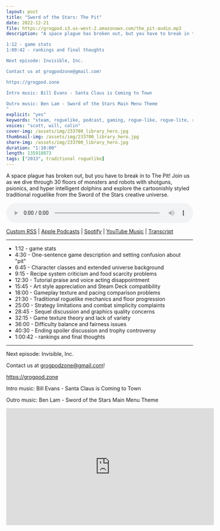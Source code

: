 ```yaml
---
layout: post
title: "Sword of the Stars: The Pit"
date: 2022-12-21
file: https://grogpod.s3.us-west-2.amazonaws.com/the_pit-audio.mp3
description: "A space plague has broken out, but you have to break in to The Pit! Join us as we dive through 30 floors of monsters and robots with shotguns, psionics, and hyper intelligent dolphins and explore the cartoonishly styled traditional roguelike from the Sword of the Stars creative universe.

1:12 - game stats
1:00:42 - rankings and final thoughts

Next episode: Invisible, Inc.

Contact us at grogpodzone@gmail.com!

https://grogpod.zone

Intro music: Bill Evans - Santa Claus is Coming to Town

Outro music: Ben Lam - Sword of the Stars Main Menu Theme
"
explicit: "yes" 
keywords: "steam, roguelike, podcast, gaming, rogue-like, rogue-lite, roguelite"
voices: "scott, will, colin"
cover-img: /assets/img/233700_library_hero.jpg
thumbnail-img: /assets/img/233700_library_hero.jpg
share-img: /assets/img/233700_library_hero.jpg
duration: "1:10:00"
length: 135918873
tags: ["2013", traditional roguelike]
---
```



A space plague has broken out, but you have to break in to The Pit! Join us as we dive through 30 floors of monsters and robots with shotguns, psionics, and hyper intelligent dolphins and explore the cartoonishly styled traditional roguelike from the Sword of the Stars creative universe.

<div class="container">
  <audio controls style="width: 100%;">
    <source src="https://grogpod.s3.us-west-2.amazonaws.com/the_pit-audio.mp3" type="audio/mpeg">
  </audio>
</div>

[Custom RSS](https://grogpod.zone/feed.xml) | [Apple Podcasts](https://podcasts.apple.com/us/podcast/sword-of-the-stars-the-pit/id1650474911?i=1000590909956) | [Spotify](https://open.spotify.com/episode/4vK0xFIZDzebiTkFSkNiBU) | [YouTube Music](https://www.youtube.com/playlist?list=PL-ShOmyMvd4jYFChE6tgj0JYG8RKK4xe0) | [Transcript](https://github.com/ScottBurger/going_rogue_podcast/blob/master/docs/transcripts/sots_the_pit.txt)

---

* 1:12 - game stats
* 4:30 - One-sentence game description and setting confusion about "pit"
* 6:45 - Character classes and extended universe background
* 9:15 - Recipe system criticism and food scarcity problems
* 12:30 - Tutorial praise and voice acting disappointment
* 15:45 - Art style appreciation and Steam Deck compatibility
* 18:00 - Gameplay texture and pacing comparison problems
* 21:30 - Traditional roguelike mechanics and floor progression
* 25:00 - Strategy limitations and combat simplicity complaints
* 28:45 - Sequel discussion and graphics quality concerns
* 32:15 - Game texture theory and lack of variety
* 36:00 - Difficulty balance and fairness issues
* 40:30 - Ending spoiler discussion and trophy controversy
* 1:00:42 - rankings and final thoughts




---

Next episode: Invisible, Inc.

Contact us at grogpodzone@gmail.com!

https://grogpod.zone

Intro music: Bill Evans - Santa Claus is Coming to Town

Outro music: Ben Lam - Sword of the Stars Main Menu Theme

<div class="embed-responsive embed-responsive-16by9">
<iframe width="560" height="315" src="https://www.youtube.com/embed/gg3flnhxwk0" title="YouTube video player" frameborder="0" allow="accelerometer; autoplay; clipboard-write; encrypted-media; gyroscope; picture-in-picture" allowfullscreen></iframe>
</div>




